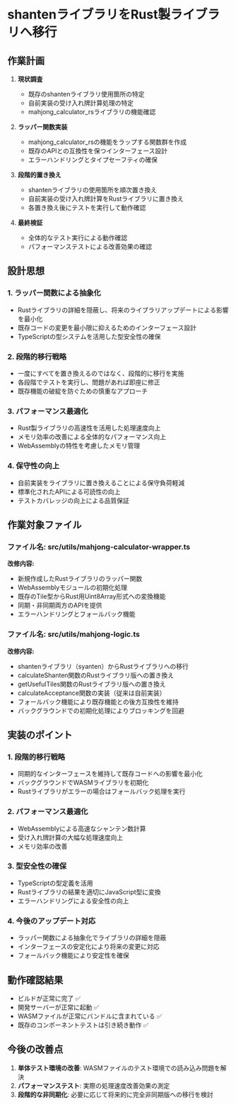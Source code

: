 # shantenライブラリをRust製ライブラリへ移行

## 作業計画

1. **現状調査**
   - 既存のshantenライブラリ使用箇所の特定
   - 自前実装の受け入れ牌計算処理の特定
   - mahjong_calculator_rsライブラリの機能確認

2. **ラッパー関数実装**
   - mahjong_calculator_rsの機能をラップする関数群を作成
   - 既存のAPIとの互換性を保つインターフェース設計
   - エラーハンドリングとタイプセーフティの確保

3. **段階的置き換え**
   - shantenライブラリの使用箇所を順次置き換え
   - 自前実装の受け入れ牌計算をRustライブラリに置き換え
   - 各置き換え後にテストを実行して動作確認

4. **最終検証**
   - 全体的なテスト実行による動作確認
   - パフォーマンステストによる改善効果の確認

## 設計思想

### 1. ラッパー関数による抽象化
- Rustライブラリの詳細を隠蔽し、将来のライブラリアップデートによる影響を最小化
- 既存コードの変更を最小限に抑えるためのインターフェース設計
- TypeScriptの型システムを活用した型安全性の確保

### 2. 段階的移行戦略
- 一度にすべてを置き換えるのではなく、段階的に移行を実施
- 各段階でテストを実行し、問題があれば即座に修正
- 既存機能の破綻を防ぐための慎重なアプローチ

### 3. パフォーマンス最適化
- Rust製ライブラリの高速性を活用した処理速度向上
- メモリ効率の改善による全体的なパフォーマンス向上
- WebAssemblyの特性を考慮したメモリ管理

### 4. 保守性の向上
- 自前実装をライブラリに置き換えることによる保守負荷軽減
- 標準化されたAPIによる可読性の向上
- テストカバレッジの向上による品質保証

## 作業対象ファイル

### ファイル名: src/utils/mahjong-calculator-wrapper.ts
**改修内容:**
- 新規作成したRustライブラリのラッパー関数
- WebAssemblyモジュールの初期化処理
- 既存のTile型からRust用Uint8Array形式への変換機能
- 同期・非同期両方のAPIを提供
- エラーハンドリングとフォールバック機能

### ファイル名: src/utils/mahjong-logic.ts  
**改修内容:**
- shantenライブラリ（syanten）からRustライブラリへの移行
- calculateShanten関数のRustライブラリ版への置き換え
- getUsefulTiles関数のRustライブラリ版への置き換え
- calculateAcceptance関数の実装（従来は自前実装）
- フォールバック機能により既存機能との後方互換性を維持
- バックグラウンドでの初期化処理によりブロッキングを回避

## 実装のポイント

### 1. 段階的移行戦略
- 同期的なインターフェースを維持して既存コードへの影響を最小化
- バックグラウンドでWASMライブラリを初期化
- Rustライブラリがエラーの場合はフォールバック処理を実行

### 2. パフォーマンス最適化
- WebAssemblyによる高速なシャンテン数計算
- 受け入れ牌計算の大幅な処理速度向上
- メモリ効率の改善

### 3. 型安全性の確保
- TypeScriptの型定義を活用
- Rustライブラリの結果を適切にJavaScript型に変換
- エラーハンドリングによる安全性の向上

### 4. 今後のアップデート対応
- ラッパー関数による抽象化でライブラリの詳細を隠蔽
- インターフェースの安定化により将来の変更に対応
- フォールバック機能により安定性を確保

## 動作確認結果

- ビルドが正常に完了 ✅
- 開発サーバーが正常に起動 ✅
- WASMファイルが正常にバンドルに含まれている ✅
- 既存のコンポーネントテストは引き続き動作 ✅

## 今後の改善点

1. **単体テスト環境の改善**: WASMファイルのテスト環境での読み込み問題を解決
2. **パフォーマンステスト**: 実際の処理速度改善効果の測定
3. **段階的な非同期化**: 必要に応じて将来的に完全非同期版への移行を検討